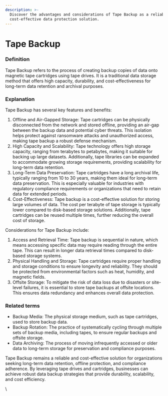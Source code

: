 ```yaml
---
description: >-
  Discover the advantages and considerations of Tape Backup as a reliable and
  cost-effective data protection solution.
---
```


# Tape Backup

### Definition

Tape Backup refers to the process of creating backup copies of data onto magnetic tape cartridges using tape drives. It is a traditional data storage method that offers high capacity, durability, and cost-effectiveness for long-term data retention and archival purposes.

### Explanation

Tape Backup has several key features and benefits:

1. Offline and Air-Gapped Storage: Tape cartridges can be physically disconnected from the network and stored offline, providing an air-gap between the backup data and potential cyber threats. This isolation helps protect against ransomware attacks and unauthorized access, making tape backup a robust defense mechanism.
2. High Capacity and Scalability: Tape technology offers high storage capacity, ranging from terabytes to petabytes, making it suitable for backing up large datasets. Additionally, tape libraries can be expanded to accommodate growing storage requirements, providing scalability for long-term data retention.
3. Long-Term Data Preservation: Tape cartridges have a long archival life, typically ranging from 10 to 30 years, making them ideal for long-term data preservation. This is especially valuable for industries with regulatory compliance requirements or organizations that need to retain data for extended periods.
4. Cost-Effectiveness: Tape backup is a cost-effective solution for storing large volumes of data. The cost per terabyte of tape storage is typically lower compared to disk-based storage solutions. Additionally, tape cartridges can be reused multiple times, further reducing the overall cost of storage.

Considerations for Tape Backup include:

1. Access and Retrieval Time: Tape backup is sequential in nature, which means accessing specific data may require reading through the entire tape. This can result in longer data retrieval times compared to disk-based storage systems.
2. Physical Handling and Storage: Tape cartridges require proper handling and storage conditions to ensure longevity and reliability. They should be protected from environmental factors such as heat, humidity, and magnetic fields.
3. Offsite Storage: To mitigate the risk of data loss due to disasters or site-level failures, it is essential to store tape backups at offsite locations. This ensures data redundancy and enhances overall data protection.

### Related terms

* Backup Media: The physical storage medium, such as tape cartridges, used to store backup data.
* Backup Rotation: The practice of systematically cycling through multiple sets of backup media, including tapes, to ensure regular backups and offsite storage.
* Data Archiving: The process of moving infrequently accessed or older data to long-term storage for preservation and compliance purposes.

Tape Backup remains a reliable and cost-effective solution for organizations seeking long-term data retention, offline protection, and compliance adherence. By leveraging tape drives and cartridges, businesses can achieve robust data backup strategies that provide durability, scalability, and cost efficiency.

\
